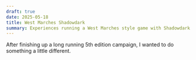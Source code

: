 ```yaml
---
draft: true
date: 2025-05-18
title: West Marches Shadowdark
summary: Experiences running a West Marches style game with Shadowdark.
---
```

After finishing up a long running 5th edition campaign, I wanted to do something a little different.